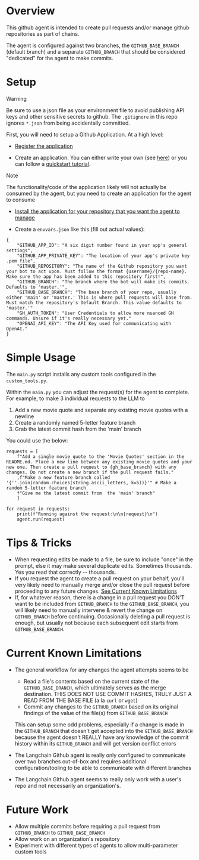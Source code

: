# Overview
This github agent is intended to create pull requests and/or manage github repositories as part of chains.

The agent is configured against two branches, the `GITHUB_BASE_BRANCH` (default branch) and a separate `GITHUB_BRANCH` that should be considered "dedicated" for the agent to make commits.

# Setup
> [!WARNING]  
> Be sure to use a json file as your environment file to avoid publishing API keys and other sensitive secrets to github. The `.gitignore` in this repo ignores `*.json` from being accidentally committed.

First, you will need to setup a Github Application. At a high level:
* [Register the application](https://docs.github.com/en/apps/creating-github-apps/registering-a-github-app/registering-a-github-app)

* Create an application. You can either write your own (see [here](https://docs.github.com/en/apps/creating-github-apps/about-creating-github-apps/about-creating-github-apps)) or you can follow a [quickstart tutorial](https://docs.github.com/en/apps/creating-github-apps/writing-code-for-a-github-app/quickstart). 
> [!NOTE]  
> The functionality/code of the application likely will not actually be consumed by the agent, but you need to create an application for the agent to consume

* [Install the application for your repository that you want the agent to manage](https://docs.github.com/en/apps/using-github-apps/installing-your-own-github-app)

* Create a `envvars.json` like this (fill out actual values):
```
{
    "GITHUB_APP_ID": "A six digit number found in your app's general settings",
    "GITHUB_APP_PRIVATE_KEY": "The location of your app's private key .pem file",
    "GITHUB_REPOSITORY": "The name of the Github repository you want your bot to act upon. Must follow the format {username}/{repo-name}. Make sure the app has been added to this repository first!",
    "GITHUB_BRANCH": "The branch where the bot will make its commits. Defaults to 'master.'",
    "GITHUB_BASE_BRANCH": "The base branch of your repo, usually either 'main' or 'master.' This is where pull requests will base from. Must match the repository's Default Branch. This value defaults to 'master.'"
    "GH_AUTH_TOKEN": "User Credentials to allow more nuanced GH commands. Unsure if it's really necessary yet."
    "OPENAI_API_KEY": "The API Key used for communicating with OpenAI."
}
```

# Simple Usage
The `main.py` script installs any custom tools configured in the `custom_tools.py`. 

Within the `main.py` you can adjust the request(s) for the agent to complete. For example, to make 3 individual requests to the LLM to 
1. Add a new movie quote and separate any existing movie quotes with a newline
2. Create a randomly named 5-letter feature branch
3. Grab the latest commit hash from the 'main' branch

You could use the below:

```
requests = [
    f"Add a single movie quote to the 'Movie Quotes' section in the README.md. Place a new line between any existing movie quotes and your new one. Then create a pull request to {gh_base_branch} with any changes. Do not create a new branch if the pull request fails."
    ,f"Make a new feature branch called '{''.join(random.choices(string.ascii_letters, k=5))}'" # Make a random 5-letter feature branch
    f"Give me the latest commit from  the 'main' branch"
    ]

for request in requests:
    print(f"Running against the request:\n\n{request}\n")
    agent.run(request)
```

# Tips & Tricks
* When requesting edits be made to a file, be sure to include "once" in the prompt, else it may make several duplicate edits. Sometimes thousands. Yes you read that correctly -- thousands.
* If you request the agent to create a pull request on your behalf, you'll very likely need to manually merge and/or close the pull request before proceeding to any future changes. [See Current Known Limitations](#current-known-limitations)
* If, for whatever reason, there is a change in a pull request you DON'T want to be included from `GITHUB_BRANCH` to the `GITHUB_BASE_BRANCH`, you will likely need to manually intervene & revert the change on `GITHUB_BRANCH` before continuing. Occasionally deleting a pull request is enough, but usually not because each subsequent edit starts from `GITHUB_BASE_BRANCH`.

# Current Known Limitations
* The general workflow for any changes the agent attempts seems to be 
  - Read a file's contents based on the current state of the `GITHUB_BASE_BRANCH`, which ultimately serves as the merge destination. THIS DOES NOT USE COMMIT HASHES, TRULY JUST A READ FROM THE BASE FILE (a la `curl` or `wget`)
  - Commit any changes to the `GITHUB_BRANCH` based on its original findings of the value of the file(s) from `GITHUB_BASE_BRANCH`
  
  This can setup some odd problems, especially if a change is made in the `GITHUB_BRANCH` that doesn't get accepted into the `GITHUB_BASE_BRANCH` because the agent doesn't REALLY have any knowledge of the commit history within its `GITHUB_BRANCH` and will get version conflict errors

* The Langchain Github agent is really only configured to communicate over two branches out-of-box and requires additional configuration/tooling to be able to communicate with different branches

* The Langchain Github agent seems to really only work with a user's repo and not necessarily an organization's. 

# Future Work
* Allow multiple commits before requiring a pull request from `GITHUB_BRANCH` to `GITHUB_BASE_BRANCH`
* Allow work on an organization's repository
* Experiment with different types of agents to allow multi-parameter custom tools
